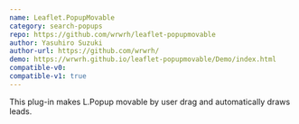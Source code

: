 ```yaml
---
name: Leaflet.PopupMovable
category: search-popups
repo: https://github.com/wrwrh/leaflet-popupmovable
author: Yasuhiro Suzuki
author-url: https://github.com/wrwrh/
demo: https://wrwrh.github.io/leaflet-popupmovable/Demo/index.html
compatible-v0:
compatible-v1: true
---
```


This plug-in makes L.Popup movable by user drag and automatically draws leads.

